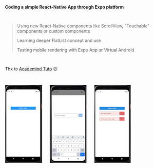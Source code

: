 **Coding a simple React-Native App through Expo platform**

<br/>

> Using new React-Native components like ScrollView, "Touchable" components or custom components
>
> Learning deeper FlatList concept and use
>
> Testing mobile rendering with Expo App or Virtual Android

<br/>

Thx to [Academind Tuto](https://www.youtube.com/watch?v=qSRrxpdMpVc) 😉

<br />

<img src='assets/Capture1.PNG'/> &ensp; &ensp; <img src='assets/Capture2.PNG'/> &ensp; &ensp; <img src='assets/Capture3.PNG'/>
